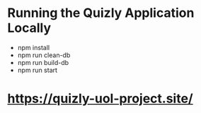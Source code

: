 # Running the Quizly Application Locally

- npm install
- npm run clean-db
- npm run build-db
- npm run start

# https://quizly-uol-project.site/
